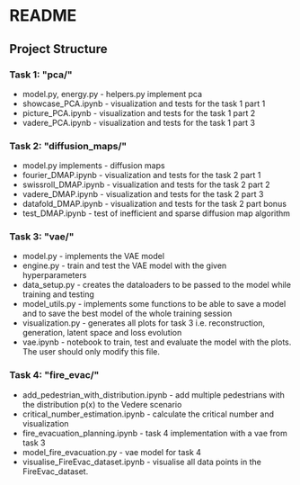 # README

## Project Structure

### Task 1: "pca/"
- model.py, energy.py - helpers.py implement pca
- showcase_PCA.ipynb - visualization and tests for the task 1 part 1
- picture_PCA.ipynb - visualization and tests for the task 1 part 2
- vadere_PCA.ipynb - visualization and tests for the task 1 part 3

### Task 2: "diffusion_maps/"
- model.py implements - diffusion maps
- fourier_DMAP.ipynb - visualization and tests for the task 2 part 1
- swissroll_DMAP.ipynb - visualization and tests for the task 2 part 2
- vadere_DMAP.ipynb - visualization and tests for the task 2 part 3
- datafold_DMAP.ipynb - visualization and tests for the task 2 part bonus
- test_DMAP.ipynb - test of inefficient and sparse diffusion map algorithm

### Task 3: "vae/"
- model.py - implements the VAE model
- engine.py - train and test the VAE model with the given hyperparameters
- data_setup.py - creates the dataloaders to be passed to the model while training and testing
- model_utils.py - implements some functions to be able to save a model and to save the best model of the whole training session
- visualization.py - generates all plots for task 3 i.e. reconstruction, generation, latent space and loss evolution
- vae.ipynb - notebook to train, test and evaluate the model with the plots. The user should only modify this file.

### Task 4: "fire_evac/"

* add_pedestrian_with_distribution.ipynb - add multiple pedestrians with the distribution p(x) to the Vedere scenario
* critical_number_estimation.ipynb - calculate the critical number and visualization
* fire_evacuation_planning.ipynb - task 4 implementation with a vae from task 3
* model_fire_evacuation.py - vae model for task 4
* visualise_FireEvac_dataset.ipynb - visualise all data points in the FireEvac_dataset.
